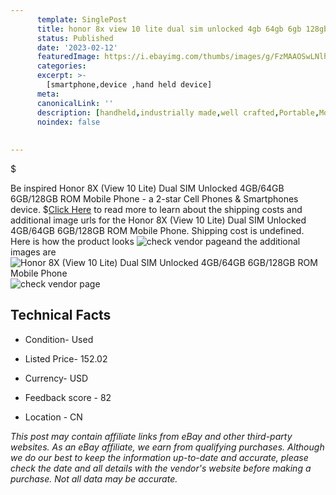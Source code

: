 ```yaml
---
      template: SinglePost
      title: honor 8x view 10 lite dual sim unlocked 4gb 64gb 6gb 128gb rom mobile phone
      status: Published
      date: '2023-02-12'
      featuredImage: https://i.ebayimg.com/thumbs/images/g/FzMAAOSwLNlhHR0q/s-l225.jpg
      categories: 
      excerpt: >-
        [smartphone,device ,hand held device]
      meta:
      canonicalLink: ''
      description: [handheld,industrially made,well crafted,Portable,Mobile,Compact,Convenient,Lightweight,Maneuverable,Man-portable,Miniature,Carriable,Hand-held,Light,Holdable,Transportable,Mobile device,Pocket-sized,On-the-go,Wireless,Cordless,Compact size,Convenient size, smartphone,device ,hand held device]
      noindex: false
      
        
---
```

$

Be inspired Honor 8X (View 10 Lite) Dual SIM Unlocked 4GB/64GB 6GB/128GB ROM Mobile Phone - a 2-star Cell Phones & Smartphones device.
$[Click Here](https://www.ebay.com/itm/175376965152?hash=item28d5481e20%3Ag%3AFzMAAOSwLNlhHR0q&mkevt=1&mkcid=1&mkrid=711-53200-19255-0&campid=%253CePNCampaignId%253E&customid=%253CreferenceId%253E&toolid=10049) to read more to learn about the shipping costs and additional image urls for the Honor 8X (View 10 Lite) Dual SIM Unlocked 4GB/64GB 6GB/128GB ROM Mobile Phone. Shipping cost is undefined. Here is how the product looks ![check vendor page](https://i.ebayimg.com/thumbs/images/g/FzMAAOSwLNlhHR0q/s-l225.jpg)and the additional images are![Honor 8X (View 10 Lite) Dual SIM Unlocked 4GB/64GB 6GB/128GB ROM Mobile Phone](https://i.ebayimg.com/images/g/FzMAAOSwLNlhHR0q/s-l960.jpg)![check vendor page](https://origin-galleryplus.ebayimg.com/ws/web/175376965152_2_0_1/225x225.jpg,https://origin-galleryplus.ebayimg.com/ws/web/175376965152_3_0_1/225x225.jpg,https://origin-galleryplus.ebayimg.com/ws/web/175376965152_4_0_1/225x225.jpg)



 ## Technical Facts 



     
      

 - Condition- Used 


      

 - Listed Price- 152.02 


      

 - Currency- USD 


      

 - Feedback score - 82 


      

 - Location - CN 


      
      

 *_This post may contain affiliate links from eBay and other third-party websites. As an eBay affiliate, we earn from qualifying purchases. Although we do our best to keep the information up-to-date and accurate, please check the date and all details with the vendor's website before making a purchase. Not all data may be accurate._*






